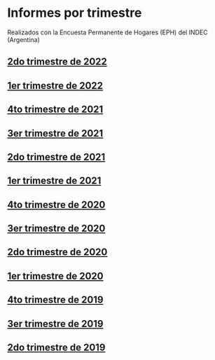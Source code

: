 # Informes por trimestre

Realizados con la Encuesta Permanente de Hogares (EPH) del INDEC (Argentina)

## [2do trimestre de 2022](trim_2022_02/informe.nb.html)

## [1er trimestre de 2022](trim_2022_01/informe.nb.html)

## [4to trimestre de 2021](trim_2021_04/informe.nb.html)

## [3er trimestre de 2021](trim_2021_03/informe.nb.html)

## [2do trimestre de 2021](trim_2021_02/informe.nb.html)

## [1er trimestre de 2021](trim_2021_01/informe.nb.html)

## [4to trimestre de 2020](trim_2020_04/informe.nb.html)

## [3er trimestre de 2020](trim_2020_03/informe.nb.html)

## [2do trimestre de 2020](trim_2020_02/informe.nb.html)

## [1er trimestre de 2020](trim_2020_01/informe.nb.html)

## [4to trimestre de 2019](trim_2019_04/informe.nb.html)

## [3er trimestre de 2019](trim_2019_03/informe.nb.html)

## [2do trimestre de 2019](trim_2019_02/informe.nb.html)



